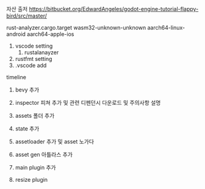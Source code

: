 자산 출저
https://bitbucket.org/EdwardAngeles/godot-engine-tutorial-flappy-bird/src/master/

rust-analyzer.cargo.target
    wasm32-unknown-unknown
    aarch64-linux-android
    aarch64-apple-ios
    
1. vscode setting
   1. rustalanayzer
2. rustfmt setting
3. .vscode add

timeline
1. bevy 추가
2. inspector 피쳐 추가 및 관련 디펜던시 다운로드 및 주의사항 설명
3. assets 폴더 추가
4. state 추가

5. assetloader 추가 및 asset 노가다
6. asset gen 아틀라스 추가
7. main plugin 추가
8. resize plugin
